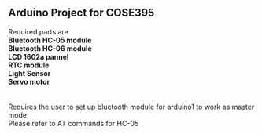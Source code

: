 ## Arduino Project for COSE395

Required parts are<br>
__Bluetooth HC-05 module__<br>
__Bluetooth HC-06 module__<br>
__LCD 1602a pannel__<br>
__RTC module__<br>
__Light Sensor__<br>
__Servo motor__<br>
<br>
<br>
Requires the user to set up bluetooth module for arduino1 to work as master mode<br>
Please refer to AT commands for HC-05
